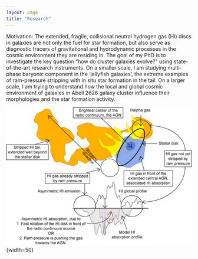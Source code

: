 ```yaml
---
layout: page
title: "Research"
---
```

Motivation: The extended, fragile, collisional neutral hydrogen gas (HI) discs in galaxies are not only the fuel for star formation, but also serve as diagnostic tracers of gravitational and hydrodynamic processes in the cosmic environment they are residing in. The goal of my PhD is to investigate the key question “how do cluster galaxies evolve?" using state-of-the-art research instruments. On a smaller scale, I am studying multi-phase baryonic component in the ‘jellyfish galaxies’, the extreme examples of ram-pressure stripping with in situ star formation in the tail. On a larger scale, I am trying to understand how the local and global cosmic environment of galaxies in Abell 2626 galaxy cluster influence their morphologies and the star formation activity. 

![JO204](assets/JO204_summary_cartoon.png){width=50}
